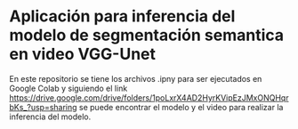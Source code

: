# Aplicación para inferencia del modelo de segmentación semantica en video VGG-Unet
En este repositorio se tiene los archivos .ipny para ser ejecutados en Google Colab y siguiendo el link https://drive.google.com/drive/folders/1poLxrX4AD2HyrKVipEzJMxONQHqrbKs_?usp=sharing se puede encontrar el modelo y el video para realizar la inferencia del modelo.
